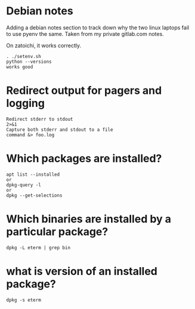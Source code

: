 # Debian notes

Adding a debian notes section to track down why the two linux laptops
fail to use pyenv the same.  Taken from my private gitlab.com notes.

On zatoichi, it works correctly.

```
. ./setenv.sh
python --versions
works good
```


# Redirect output for pagers and logging

```
Redirect stderr to stdout
2>&1
Capture both stderr and stdout to a file
command &> foo.log
```




# Which packages are installed?

```
apt list --installed
or
dpkg-query -l
or
dpkg --get-selections
```

# Which binaries are installed by a particular package?
```
dpkg -L eterm | grep bin
```

# what is version of an installed package?
```
dpkg -s eterm
```




